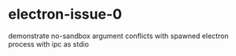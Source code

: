 # electron-issue-0
demonstrate no-sandbox argument conflicts with spawned electron process with ipc as stdio
